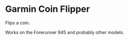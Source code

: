 <h1>Garmin Coin Flipper </h1>
<p>Flips a coin.</p>
<p>Works on the Forerunner 945 and probably other models. <p>
